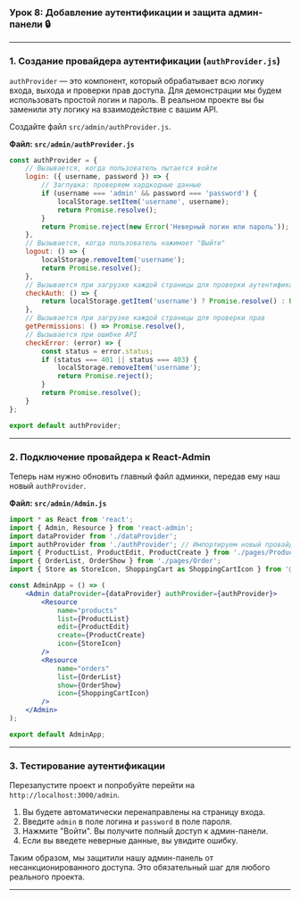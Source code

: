 ### **Урок 8: Добавление аутентификации и защита админ-панели** 🔒

-----

### **1. Создание провайдера аутентификации (`authProvider.js`)**

`authProvider` — это компонент, который обрабатывает всю логику входа, выхода и проверки прав доступа. Для демонстрации мы будем использовать простой логин и пароль. В реальном проекте вы бы заменили эту логику на взаимодействие с вашим API.

Создайте файл `src/admin/authProvider.js`.

**Файл: `src/admin/authProvider.js`**

```jsx
const authProvider = {
    // Вызывается, когда пользователь пытается войти
    login: ({ username, password }) => {
        // Заглушка: проверяем хардкодные данные
        if (username === 'admin' && password === 'password') {
            localStorage.setItem('username', username);
            return Promise.resolve();
        }
        return Promise.reject(new Error('Неверный логин или пароль'));
    },
    // Вызывается, когда пользователь нажимает "Выйти"
    logout: () => {
        localStorage.removeItem('username');
        return Promise.resolve();
    },
    // Вызывается при загрузке каждой страницы для проверки аутентификации
    checkAuth: () => {
        return localStorage.getItem('username') ? Promise.resolve() : Promise.reject();
    },
    // Вызывается при загрузке каждой страницы для проверки прав
    getPermissions: () => Promise.resolve(),
    // Вызывается при ошибке API
    checkError: (error) => {
        const status = error.status;
        if (status === 401 || status === 403) {
            localStorage.removeItem('username');
            return Promise.reject();
        }
        return Promise.resolve();
    }
};

export default authProvider;
```

-----

### **2. Подключение провайдера к React-Admin**

Теперь нам нужно обновить главный файл админки, передав ему наш новый `authProvider`.

**Файл: `src/admin/Admin.js`**

```jsx
import * as React from 'react';
import { Admin, Resource } from 'react-admin';
import dataProvider from './dataProvider';
import authProvider from './authProvider'; // Импортируем новый провайдер
import { ProductList, ProductEdit, ProductCreate } from './pages/Product';
import { OrderList, OrderShow } from './pages/Order';
import { Store as StoreIcon, ShoppingCart as ShoppingCartIcon } from '@mui/icons-material';

const AdminApp = () => (
    <Admin dataProvider={dataProvider} authProvider={authProvider}>
        <Resource 
            name="products" 
            list={ProductList} 
            edit={ProductEdit} 
            create={ProductCreate}
            icon={StoreIcon}
        />
        <Resource 
            name="orders" 
            list={OrderList} 
            show={OrderShow} 
            icon={ShoppingCartIcon}
        />
    </Admin>
);

export default AdminApp;
```

-----

### **3. Тестирование аутентификации**

Перезапустите проект и попробуйте перейти на `http://localhost:3000/admin`.

1.  Вы будете автоматически перенаправлены на страницу входа.
2.  Введите `admin` в поле логина и `password` в поле пароля.
3.  Нажмите "Войти". Вы получите полный доступ к админ-панели.
4.  Если вы введете неверные данные, вы увидите ошибку.

Таким образом, мы защитили нашу админ-панель от несанкционированного доступа. Это обязательный шаг для любого реального проекта.

-----
